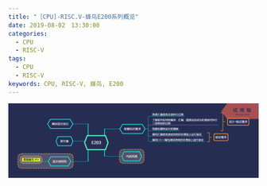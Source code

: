 ```yaml
---
title: "［CPU]-RISC.V-蜂鸟E200系列概览"
date: 2019-08-02　13:30:00
categories:
  - CPU
  - RISC-V
tags:
  - CPU
  - RISC-V
keywords: CPU, RISC-V, 蜂鸟, E200
---
```

![E200系列概览](assets\images\cpu\xmind\蜂鸟E203概览.png)
